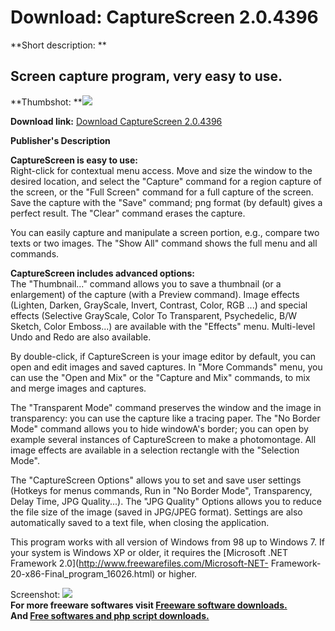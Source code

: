 # Download: CaptureScreen 2.0.4396

**Short description: **

## Screen capture program, very easy to use.

  
**Thumbshot: **![](http://www.freewarefiles.com/screenshot/capscrn2_md.jpg)   
  
**Download link:** [Download CaptureScreen 2.0.4396](http://freesoftwares.boysofts.com/CaptureScreen_program_29199.html)  
  

**Publisher's Description**  
  

**CaptureScreen is easy to use:**  
Right-click for contextual menu access. Move and size the window to the
desired location, and select the "Capture" command for a region capture of the
screen, or the "Full Screen" command for a full capture of the screen. Save
the capture with the "Save" command; png format (by default) gives a perfect
result. The "Clear" command erases the capture.

You can easily capture and manipulate a screen portion, e.g., compare two
texts or two images. The "Show All" command shows the full menu and all
commands.

**CaptureScreen includes advanced options:**  
The "Thumbnail..." command allows you to save a thumbnail (or a enlargement)
of the capture (with a Preview command). Image effects (Lighten, Darken,
GrayScale, Invert, Contrast, Color, RGB ...) and special effects (Selective
GrayScale, Color To Transparent, Psychedelic, B/W Sketch, Color Emboss...) are
available with the "Effects" menu. Multi-level Undo and Redo are also
available.

By double-click, if CaptureScreen is your image editor by default, you can
open and edit images and saved captures. In "More Commands" menu, you can use
the "Open and Mix" or the "Capture and Mix" commands, to mix and merge images
and captures.

The "Transparent Mode" command preserves the window and the image in
transparency: you can use the capture like a tracing paper. The "No Border
Mode" command allows you to hide windowA's border; you can open by example
several instances of CaptureScreen to make a photomontage. All image effects
are available in a selection rectangle with the "Selection Mode".

The "CaptureScreen Options" allows you to set and save user settings (Hotkeys
for menus commands, Run in "No Border Mode", Transparency, Delay Time, JPG
Quality...). The "JPG Quality" Options allows you to reduce the file size of
the image (saved in JPG/JPEG format). Settings are also automatically saved to
a text file, when closing the application.

This program works with all version of Windows from 98 up to Windows 7. If
your system is Windows XP or older, it requires the [Microsoft .NET Framework
2.0](http://www.freewarefiles.com/Microsoft-NET-
Framework-20-x86-Final_program_16026.html) or higher.

  
  
Screenshot: ![](http://www.freewarefiles.com/screenshot/capscrn2.jpg)  
**For more freeware softwares visit [Freeware software downloads.](http://freesoftwares.boysofts.com/)**   
**And [Free softwares and php script downloads.](http://www.boysofts.com/)**


